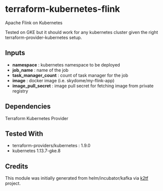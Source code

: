 # terraform-kubernetes-flink
Apache Flink on Kubernetes

Tested on GKE but it should work for any kubernetes cluster given the right terraform-provider-kubernetes setup.

## Inputs

- **namespace**          : kubernetes namespace to be deployed
- **job_name**           : name of the job
- **task_manager_count** : count of task manager for the job
- **image**              : docker image (i.e. skydome/my-flink-app)
- **image_pull_secret**  : image pull secret for fetching image from private registry

## Dependencies

Terraform Kubernetes Provider

## Tested With

- terraform-providers/kubernetes : 1.9.0
- kubernetes 1.13.7-gke.8

## Credits

This module was initially generated from helm/incubator/kafka via [k2tf](https://github.com/sl1pm4t/k2tf) project.
